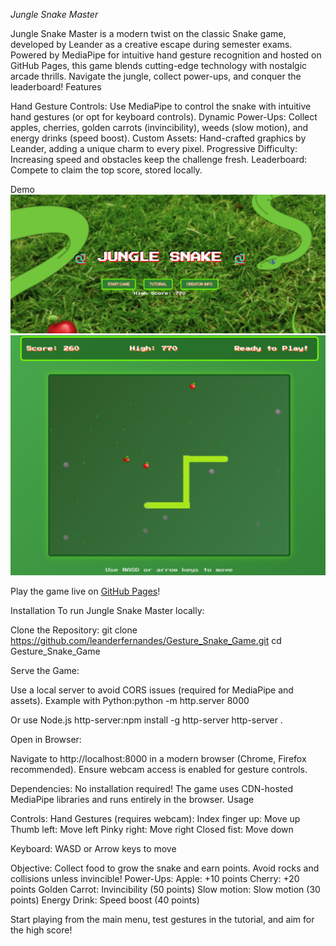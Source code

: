 *Jungle Snake Master*

Jungle Snake Master is a modern twist on the classic Snake game, developed by Leander as a creative escape during semester exams. Powered by MediaPipe for intuitive hand gesture recognition and hosted on GitHub Pages, this game blends cutting-edge technology with nostalgic arcade thrills. Navigate the jungle, collect power-ups, and conquer the leaderboard!
Features

Hand Gesture Controls: Use MediaPipe to control the snake with intuitive hand gestures (or opt for keyboard controls).
Dynamic Power-Ups: Collect apples, cherries, golden carrots (invincibility), weeds (slow motion), and energy drinks (speed boost).
Custom Assets: Hand-crafted graphics by Leander, adding a unique charm to every pixel.
Progressive Difficulty: Increasing speed and obstacles keep the challenge fresh.
Leaderboard: Compete to claim the top score, stored locally.

Demo
![Game Screenshot](assets/screenshots/snake_game_menu.png)
![Game Screenshot](assets/screenshots/gameplay_screenshot.png)

Play the game live on [GitHub Pages](https://leanderdfernandes.github.io/Gesutre_Snake_Game/)!  

Installation
To run Jungle Snake Master locally:

Clone the Repository:
git clone https://github.com/leanderfernandes/Gesture_Snake_Game.git
cd Gesture_Snake_Game


Serve the Game:

Use a local server to avoid CORS issues (required for MediaPipe and assets).
Example with Python:python -m http.server 8000


Or use Node.js http-server:npm install -g http-server
http-server .



Open in Browser:

Navigate to http://localhost:8000 in a modern browser (Chrome, Firefox recommended).
Ensure webcam access is enabled for gesture controls.


Dependencies: No installation required! The game uses CDN-hosted MediaPipe libraries and runs entirely in the browser.
Usage

Controls:
Hand Gestures (requires webcam):
Index finger up: Move up
Thumb left: Move left
Pinky right: Move right
Closed fist: Move down


Keyboard:
WASD or Arrow keys to move


Objective: Collect food to grow the snake and earn points. Avoid rocks and collisions unless invincible!
Power-Ups:
Apple: +10 points
Cherry: +20 points
Golden Carrot: Invincibility (50 points)
Slow motion: Slow motion (30 points)
Energy Drink: Speed boost (40 points)



Start playing from the main menu, test gestures in the tutorial, and aim for the high score!
